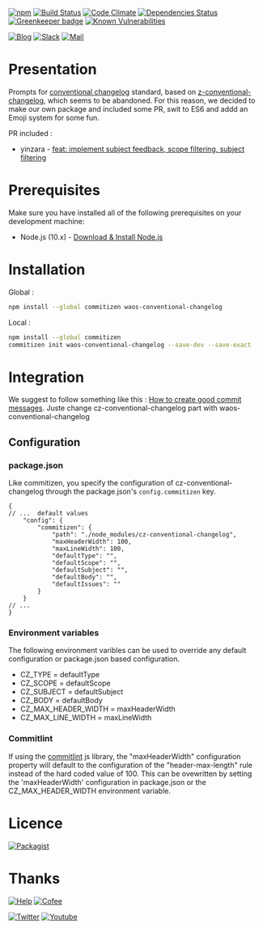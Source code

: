 [![npm](https://badges.weareopensource.me/npm/v/waos-conventional-changelog.svg?style=flat-square)](https://www.npmjs.com/package/waos-conventional-changelog) [![Build Status](https://badges.weareopensource.me/travis/WeAreOpenSourceProjects/waos-conventional-changelog.svg?style=flat-square)](https://travis-ci.org/WeAreOpenSourceProjects/waos-conventional-changelog) [![Code Climate](https://badges.weareopensource.me/codeclimate/maintainability-percentage/WeAreOpenSourceProjects/waos-conventional-changelog.svg?style=flat-square)](https://codeclimate.com/github/WeAreOpenSourceProjects/waos-conventional-changelog/maintainability)
 [![Dependencies Status](https://david-dm.org/WeAreOpenSourceProjects/waos-conventional-changelog.svg?style=flat-square)](https://david-dm.org/WeAreOpenSourceProjects/waos-conventional-changelog) [![Greenkeeper badge](https://badges.greenkeeper.io/WeAreOpenSourceProjects/waos-conventional-changelog.svg?style=flat-square)](https://greenkeeper.io/)
 [![Known Vulnerabilities](https://snyk.io/test/github/WeAreOpenSourceProjects/waos-conventional-changelog/badge.svg?style=flat-square)](https://snyk.io/test/github/WeAreOpenSourceProjects/waos-conventional-changelog)
 
[![Blog](https://badges.weareopensource.me/badge/Read-On%20our%20Blog-1abc9c.svg?style=flat-square)](https://weareopensource.me) [![Slack](https://badges.weareopensource.me/badge/Chat-On%20Slack-d0355b.svg?style=flat-square)](mailto:weareopensource.me@gmail.com?subject=Join%20Slack&body=Hi,%20I%20found%20your%20community%20We%20Are%20Open%20Source.%20I%20would%20be%20interested%20to%20join%20the%20Slack%20to%20share%20and%20discuss%20about%20...%20,%20Thanks) [![Mail](https://badges.weareopensource.me/badge/Contact-By%20Mail-3498db.svg?style=flat-square)](mailto:weareopensource.me@gmail.com?subject=Contact)


# Presentation

Prompts for [conventional changelog](https://github.com/conventional-changelog/conventional-changelog) standard, based on [z-conventional-changelog](https://github.com/commitizen/cz-conventional-changelog), which seems to be abandoned. For this reason, we decided to make our own package and included some PR, swit to ES6 and addd an Emoji system for some fun.

PR included :
* yinzara - [feat: implement subject feedback, scope filtering, subject filtering](https://github.com/commitizen/cz-conventional-changelog/pull/75) 

# Prerequisites

Make sure you have installed all of the following prerequisites on your development machine:

- Node.js (10.x) - [Download & Install Node.js](https://nodejs.org/en/download/)

# Installation

Global : 

```bash
npm install --global commitizen waos-conventional-changelog
```

Local : 

```bash
npm install --global commitizen
commitizen init waos-conventional-changelog --save-dev --save-exact
```

# Integration 

We suggest to follow something like this : [How to create good commit messages](https://medium.com/@klauskpm/how-to-create-good-commit-messages-67943d30cced). Juste change cz-conventional-changelog part with waos-conventional-changelog

## Configuration

### package.json

Like commitizen, you specify the configuration of cz-conventional-changelog through the package.json's `config.commitizen` key.

```json5
{
// ...  default values
    "config": {
        "commitizen": {      
            "path": "./node_modules/cz-conventional-changelog",
            "maxHeaderWidth": 100,
            "maxLineWidth": 100,
            "defaultType": "",
            "defaultScope": "",        
            "defaultSubject": "",
            "defaultBody": "",
            "defaultIssues": ""
        }
    }
// ...    
}
``` 
### Environment variables

The following environment varibles can be used to override any default configuration or package.json based configuration.

* CZ_TYPE = defaultType 
* CZ_SCOPE = defaultScope
* CZ_SUBJECT = defaultSubject
* CZ_BODY = defaultBody
* CZ_MAX_HEADER_WIDTH = maxHeaderWidth
* CZ_MAX_LINE_WIDTH = maxLineWidth

### Commitlint

If using the [commitlint](https://github.com/conventional-changelog/commitlint) js library, the "maxHeaderWidth" configuration property will default to the configuration of the "header-max-length" rule instead of the hard coded value of 100.  This can be ovewritten by setting the 'maxHeaderWidth' configuration in package.json or the CZ_MAX_HEADER_WIDTH environment variable.


# Licence

[![Packagist](https://badges.weareopensource.me/packagist/l/doctrine/orm.svg?style=flat-square)](/LICENSE.md)

# Thanks

[![Help](https://badges.weareopensource.me/badge/Help-On%20Patreon-052d49.svg?style=flat-square)](https://www.patreon.com/pbrisorgueil) [![Cofee](https://badges.weareopensource.me/badge/Buy-Me%20a%20Coffee-FF813F.svg?style=flat-square)](https://www.buymeacoffee.com/JrSa9tZGO)


[![Twitter](https://badges.weareopensource.me/badge/Follow-me%20on%20Twitter-3498db.svg?style=flat-square)](https://twitter.com/pbrisorgueil?lang=fr)  [![Youtube](https://badges.weareopensource.me/badge/Watch-me%20on%20Youtube-e74c3c.svg?style=flat-square)](https://www.youtube.com/channel/UCIIjHtrZL5-rFFupn7c3OtA)